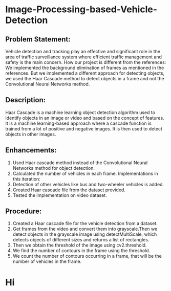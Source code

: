 # Image-Processing-based-Vehicle-Detection

## Problem Statement:
Vehicle detection and tracking play an effective and significant role in the area of traffic
surveillance system where efficient traffic management and safety is the main concern.
How our project is different from the references:
We implemented the background elimination of frames as mentioned in the references.
But we implemented a different approach for detecting objects, we used the Haar
Cascade method to detect objects in a frame and not the Convolutional Neural Networks
method.
## Description:
Haar Cascade is a machine learning object detection algorithm used to identify objects
in an image or video and based on the concept of features. It is a machine learning-based
approach where a cascade function is trained from a lot of positive and negative images.
It is then used to detect objects in other images.
## Enhancements:
1. Used Haar cascade method instead of the Convolutional Neural Networks
method for object detection.
2. Calculated the number of vehicles in each frame.
Implementations in this iteration:
1. Detection of other vehicles like bus and two-wheeler vehicles is added.
2. Created Haar cascade file from the dataset provided.
3. Tested the implementation on video dataset.
## Procedure:
1. Created a Haar cascade file for the vehicle detection from a dataset.
2. Get frames from the video and convert them into grayscale.Then we detect
objects in the grayscale image using detectMultiScale, which detects objects of
different sizes and returns a list of rectangles.
3. Then we obtain the threshold of the image using cv2.threshold.
4. We find the number of contours in the frame using the threshold.
5. We count the number of contours occurring in a frame, that will be the number of
vehicles in the frame.


# Hi
